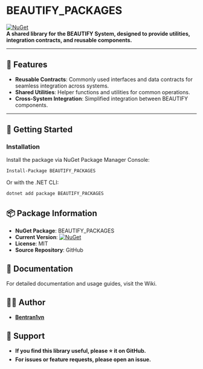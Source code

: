# BEAUTIFY_PACKAGES

[![NuGet](https://img.shields.io/nuget/v/BEAUTIFY_PACKAGES.SHARE)](https://www.nuget.org/packages/BEAUTIFY_PACKAGES.SHARE)  
**A shared library for the BEAUTIFY System, designed to provide utilities, integration contracts, and reusable components.**

---

## 🔧 Features

- **Reusable Contracts**: Commonly used interfaces and data contracts for seamless integration across systems.
- **Shared Utilities**: Helper functions and utilities for common operations.
- **Cross-System Integration**: Simplified integration between BEAUTIFY components.

---

## 🚀 Getting Started

### **Installation**

Install the package via NuGet Package Manager Console:

```bash
Install-Package BEAUTIFY_PACKAGES
```

Or with the .NET CLI:
```bash
dotnet add package BEAUTIFY_PACKAGES
```

## 📦 Package Information
- **NuGet Package**: BEAUTIFY_PACKAGES
- **Current Version**: [![NuGet](https://img.shields.io/nuget/v/BEAUTIFY_PACKAGES.SHARE)](https://www.nuget.org/packages/BEAUTIFY_PACKAGES.SHARE)  
- **License**: MIT
- **Source Repository**: GitHub

## 📜 Documentation
For detailed documentation and usage guides, visit the Wiki.

## 🧑‍💻 Author
- **[Bentran1vn](https://github.com/bentran1vn)**

## 🌟 Support

- **If you find this library useful, please ⭐ it on GitHub.**
- **For issues or feature requests, please open an issue.**
